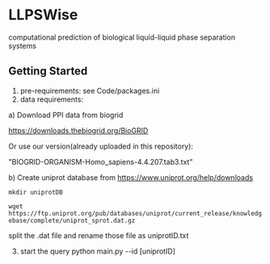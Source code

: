 # LLPSWise
computational prediction of biological liquid-liquid phase separation systems

## Getting Started
1. pre-requirements:
see Code/packages.ini
2. data requirements:

a) Download PPI data from biogrid

https://downloads.thebiogrid.org/BioGRID

Or use our version(already uploaded in this repository):

"BIOGRID-ORGANISM-Homo_sapiens-4.4.207.tab3.txt"

b) Create uniprot database from https://www.uniprot.org/help/downloads

``mkdir uniprotDB``

``wget https://ftp.uniprot.org/pub/databases/uniprot/current_release/knowledgebase/complete/uniprot_sprot.dat.gz``

split the .dat file and rename those file as uniprotID.txt

3. start the query
python main.py --id [uniprotID]
